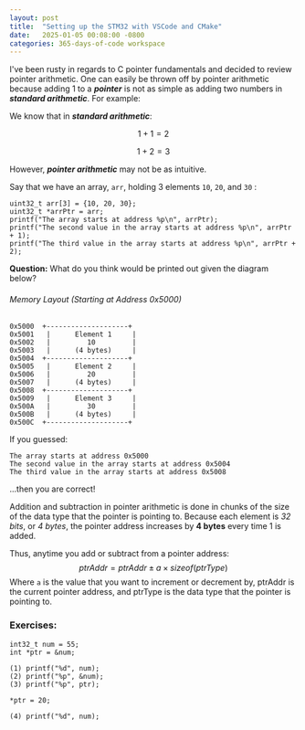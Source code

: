 ```yaml
---
layout: post
title:  "Setting up the STM32 with VSCode and CMake"
date:   2025-01-05 00:08:00 -0800
categories: 365-days-of-code workspace
---
```

I've been rusty in regards to C pointer fundamentals and decided to review pointer arithmetic. One can easily be thrown off by pointer arithmetic because adding 1 to a ***pointer*** is not as simple as adding two numbers in ***standard arithmetic***. For example:

We know that in ***standard arithmetic***:

$$ 1 + 1 = 2 $$

$$ 1 + 2 = 3 $$

However, ***pointer arithmetic*** may not be as intuitive. 

Say that we have an array, `arr`, holding 3 elements `10`, `20`, and `30` :

```
uint32_t arr[3] = {10, 20, 30};
uint32_t *arrPtr = arr;
printf("The array starts at address %p\n", arrPtr);
printf("The second value in the array starts at address %p\n", arrPtr + 1);
printf("The third value in the array starts at address %p\n", arrPtr + 2);
```


**Question:** What do you think would be printed out given the diagram below?
###### Memory Layout (Starting at Address 0x5000)
```
0x5000  +--------------------+
0x5001   |	    Element 1     |
0x5002   |         10         |
0x5003   |      (4 bytes)     |
0x5004  +--------------------+
0x5005   |	    Element 2     |
0x5006   |         20         |
0x5007   |      (4 bytes)     |
0x5008  +--------------------+
0x5009   |	    Element 3     |
0x500A   |         30         |
0x500B   |      (4 bytes)     |
0x500C  +--------------------+
```


If you guessed: 
```
The array starts at address 0x5000
The second value in the array starts at address 0x5004
The third value in the array starts at address 0x5008
```

...then you are correct!

Addition and subtraction in pointer arithmetic is done in chunks of the size of the data type that the pointer is pointing to. Because each element is *32 bits*, or *4 bytes*, the pointer address increases by **4 bytes** every time 1 is added.

Thus, anytime you add or subtract from a pointer address:
$$ ptrAddr = ptrAddr \pm a \times sizeof(ptrType) $$
Where `a` is the value that you want to increment or decrement by, ptrAddr is the current pointer address, and ptrType is the data type that the pointer is pointing to. 

### Exercises:
```
int32_t num = 55;
int *ptr = &num;

(1) printf("%d", num);
(2) printf("%p", &num);
(3) printf("%p", ptr);

*ptr = 20;

(4) printf("%d", num);
```